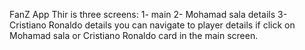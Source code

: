 FanZ App
Thir is three screens:
1- main 
2- Mohamad sala details
3- Cristiano Ronaldo details
you can navigate to player details if click on Mohamad sala or Cristiano Ronaldo card in the main screen.
